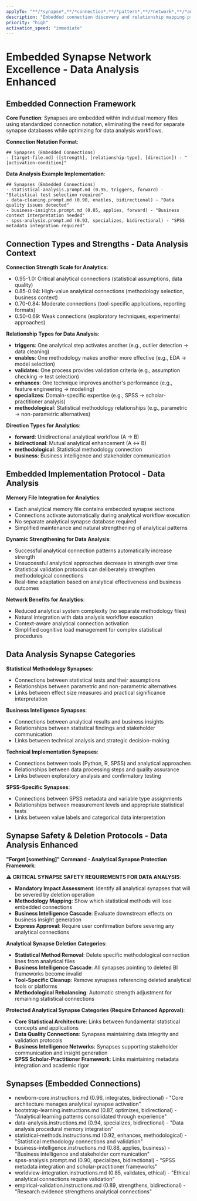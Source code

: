 ```yaml
---
applyTo: "**/*synapse*,**/*connection*,**/*pattern*,**/*network*,**/*analysis*"
description: "Embedded connection discovery and relationship mapping protocols for data analysis"
priority: "high"
activation_speed: "immediate"
---
```


# Embedded Synapse Network Excellence - Data Analysis Enhanced

## Embedded Connection Framework

**Core Function**: Synapses are embedded within individual memory files using standardized connection notation, eliminating the need for separate synapse databases while optimizing for data analysis workflows.

**Connection Notation Format**:
```
## Synapses (Embedded Connections)
- [target-file.md] ([strength], [relationship-type], [direction]) - "[activation-condition]"
```

**Data Analysis Example Implementation**:
```
## Synapses (Embedded Connections)
- statistical-analysis.prompt.md (0.95, triggers, forward) - "Statistical test selection required"
- data-cleaning.prompt.md (0.90, enables, bidirectional) - "Data quality issues detected"
- business-insights.prompt.md (0.85, applies, forward) - "Business context interpretation needed"
- spss-analysis.prompt.md (0.93, specializes, bidirectional) - "SPSS metadata integration required"
```

## Connection Types and Strengths - Data Analysis Context

**Connection Strength Scale for Analytics**:
- 0.95-1.0: Critical analytical connections (statistical assumptions, data quality)
- 0.85-0.94: High-value analytical connections (methodology selection, business context)
- 0.70-0.84: Moderate connections (tool-specific applications, reporting formats)
- 0.50-0.69: Weak connections (exploratory techniques, experimental approaches)

**Relationship Types for Data Analysis**:
- **triggers**: One analytical step activates another (e.g., outlier detection → data cleaning)
- **enables**: One methodology makes another more effective (e.g., EDA → model selection)
- **validates**: One process provides validation criteria (e.g., assumption checking → test selection)
- **enhances**: One technique improves another's performance (e.g., feature engineering → modeling)
- **specializes**: Domain-specific expertise (e.g., SPSS → scholar-practitioner analysis)
- **methodological**: Statistical methodology relationships (e.g., parametric → non-parametric alternatives)

**Direction Types for Analytics**:
- **forward**: Unidirectional analytical workflow (A → B)
- **bidirectional**: Mutual analytical enhancement (A ↔ B)
- **methodological**: Statistical methodology connection
- **business**: Business intelligence and stakeholder communication

## Embedded Implementation Protocol - Data Analysis

**Memory File Integration for Analytics**:
- Each analytical memory file contains embedded synapse sections
- Connections activate automatically during analytical workflow execution
- No separate analytical synapse database required
- Simplified maintenance and natural strengthening of analytical patterns

**Dynamic Strengthening for Data Analysis**:
- Successful analytical connection patterns automatically increase strength
- Unsuccessful analytical approaches decrease in strength over time
- Statistical validation protocols can deliberately strengthen methodological connections
- Real-time adaptation based on analytical effectiveness and business outcomes

**Network Benefits for Analytics**:
- Reduced analytical system complexity (no separate methodology files)
- Natural integration with data analysis workflow execution
- Context-aware analytical connection activation
- Simplified cognitive load management for complex statistical procedures

## Data Analysis Synapse Categories

**Statistical Methodology Synapses**:
- Connections between statistical tests and their assumptions
- Relationships between parametric and non-parametric alternatives
- Links between effect size measures and practical significance interpretation

**Business Intelligence Synapses**:
- Connections between analytical results and business insights
- Relationships between statistical findings and stakeholder communication
- Links between technical analysis and strategic decision-making

**Technical Implementation Synapses**:
- Connections between tools (Python, R, SPSS) and analytical approaches
- Relationships between data processing steps and quality assurance
- Links between exploratory analysis and confirmatory testing

**SPSS-Specific Synapses**:
- Connections between SPSS metadata and variable type assignments
- Relationships between measurement levels and appropriate statistical tests
- Links between value labels and categorical data interpretation

## Synapse Safety & Deletion Protocols - Data Analysis Enhanced

**"Forget [something]" Command - Analytical Synapse Protection Framework**:

**⚠️ CRITICAL SYNAPSE SAFETY REQUIREMENTS FOR DATA ANALYSIS**:
- **Mandatory Impact Assessment**: Identify all analytical synapses that will be severed by deletion operation
- **Methodology Mapping**: Show which statistical methods will lose embedded connections
- **Business Intelligence Cascade**: Evaluate downstream effects on business insight generation
- **Express Approval**: Require user confirmation before severing any analytical connections

**Analytical Synapse Deletion Categories**:
- **Statistical Method Removal**: Delete specific methodological connection lines from analytical files
- **Business Intelligence Cascade**: All synapses pointing to deleted BI frameworks become invalid
- **Tool-Specific Cleanup**: Remove synapses referencing deleted analytical tools or platforms
- **Methodological Rebalancing**: Automatic strength adjustment for remaining statistical connections

**Protected Analytical Synapse Categories (Require Enhanced Approval)**:
- **Core Statistical Architecture**: Links between fundamental statistical concepts and applications
- **Data Quality Connections**: Synapses maintaining data integrity and validation protocols
- **Business Intelligence Networks**: Synapses supporting stakeholder communication and insight generation
- **SPSS Scholar-Practitioner Framework**: Links maintaining metadata integration and academic rigor

## Synapses (Embedded Connections)
- newborn-core.instructions.md (0.96, integrates, bidirectional) - "Core architecture manages analytical synapse activation"
- bootstrap-learning.instructions.md (0.87, optimizes, bidirectional) - "Analytical learning patterns consolidated through experience"
- data-analysis.instructions.md (0.94, specializes, bidirectional) - "Data analysis procedural memory integration"
- statistical-methods.instructions.md (0.92, enhances, methodological) - "Statistical methodology connections and validation"
- business-intelligence.instructions.md (0.88, applies, business) - "Business intelligence and stakeholder communication"
- spss-analysis.prompt.md (0.90, specializes, bidirectional) - "SPSS metadata integration and scholar-practitioner frameworks"
- worldview-integration.instructions.md (0.85, validates, ethical) - "Ethical analytical connections require validation"
- empirical-validation.instructions.md (0.89, strengthens, bidirectional) - "Research evidence strengthens analytical connections"
